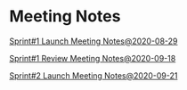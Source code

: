 # Meeting Notes


[Sprint#1 Launch Meeting Notes@2020-08-29](https://github.com/PrigogineProject/Docs/blob/main/sprint%231%20Launch%20Meeting.md)

[Sprint#1 Review Meeting Notes@2020-09-18](https://github.com/PrigogineProject/Docs/blob/main/Prigogine%20Sprint%231Review%20Meeting%20Notes.md)

[Sprint#2 Launch Meeting Notes@2020-09-21](https://github.com/PrigogineProject/Docs/blob/main/Sprint%232%20Launch%20Meeting%20Notes.md)
